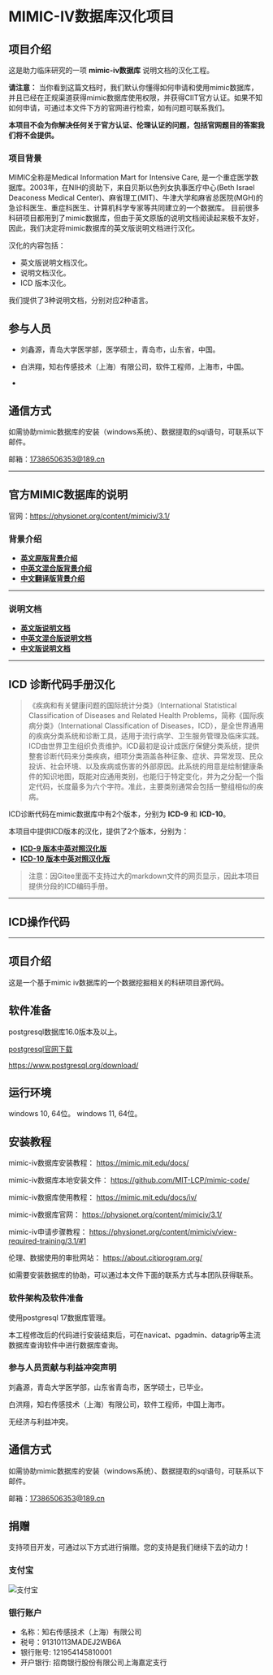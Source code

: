 # MIMIC-IV数据库汉化项目

## 项目介绍
这是助力临床研究的一项 **mimic-iv数据库** 说明文档的汉化工程。

**请注意：** 当你看到这篇文档时，我们默认你懂得如何申请和使用mimic数据库，并且已经在正规渠道获得mimic数据库使用权限，并获得CIIT官方认证。如果不知如何申请，可通过本文件下方的官网进行检索，如有问题可联系我们。

**本项目不会为你解决任何关于官方认证、伦理认证的问题，包括官网题目的答案我们将不会提供。**

### 项目背景

MIMIC全称是Medical Information Mart for Intensive Care, 是一个重症医学数据库。2003年，在NIH的资助下，来自贝斯以色列女执事医疗中心(Beth Israel Deaconess Medical Center)、麻省理工(MIT)、牛津大学和麻省总医院(MGH)的急诊科医生、重症科医生、计算机科学专家等共同建立的一个数据库。 目前很多科研项目都用到了mimic数据库，但由于英文原版的说明文档阅读起来极不友好，因此，我们决定将mimic数据库的英文版说明文档进行汉化。

汉化的内容包括：
* 英文版说明文档汉化。
* 说明文档汉化。
* ICD 版本汉化。

我们提供了3种说明文档，分别对应2种语言。

## 参与人员
* 刘鑫源，青岛大学医学部，医学硕士，青岛市，山东省，中国。

* 白洪翔，知右传感技术（上海）有限公司，软件工程师，上海市，中国。
* 
## 通信方式
如需协助mimic数据库的安装（windows系统）、数据提取的sql语句，可联系以下邮件。

邮箱：17386506353@189.cn

------

## 官方MIMIC数据库的说明
官网：https://physionet.org/content/mimiciv/3.1/

### 背景介绍
*  **[英文原版背景介绍](./背景介绍/MIMIC数据文档（英文版）.md)**
*  **[中英文混合版背景介绍](./背景介绍/MIMIC数据文档（中英文混合版）.md)**
* **[中文翻译版背景介绍](./背景介绍/MIMIC数据文档（中文版）.md)**

----

### 说明文档

* **[英文版说明文档](./说明文档/说明文档（英文版）.md)**
* **[中英文混合版说明文档](./说明文档/说明文档（中英文混合版）.md)**
* **[中文版说明文档](./说明文档/说明文档（中文版）.md)**

------

## ICD 诊断代码手册汉化

>《疾病和有关健康问题的国际统计分类》（International Statistical Classification of Diseases and Related Health Problems，简称《国际疾病分类》（International Classification of Diseases，ICD），是全世界通用的疾病分类系统和诊断工具，适用于流行病学、卫生服务管理及临床实践。ICD由世界卫生组织负责维护。ICD最初是设计成医疗保健分类系统，提供整套诊断代码来分类疾病，细项分类涵盖各种征象、症状、异常发现、民众投诉、社会环境、以及疾病或伤害的外部原因。此系统的用意是绘制健康条件的知识地图，既能对应通用类别，也能归于特定变化，并为之分配一个指定代码，长度最多为六个字符。准此，主要类别通常会包括一整组相似的疾病。

ICD诊断代码在mimic数据库中有2个版本，分别为 **ICD-9** 和 **ICD-10**。

本项目中提供ICD版本的汉化，提供了2个版本，分别为：

* **[ICD-9 版本中英对照汉化版](./ICD对照手册/ICD诊断代码对照手册/ICD9/index.md)**
* **[ICD-10 版本中英对照汉化版](ICD对照手册/ICD诊断代码对照手册/ICD10/index.md)**

> 注意：因Gitee里面不支持过大的markdown文件的网页显示，因此本项目提供分段的ICD编码手册。

-----

## ICD操作代码



-----



## 项目介绍
这是一个基于mimic iv数据库的一个数据挖掘相关的科研项目源代码。

## 软件准备
postgresql数据库16.0版本及以上。

[postgresql官网下载](https://www.postgresql.org/download/)

https://www.postgresql.org/download/

## 运行环境
windows 10, 64位。
windows 11, 64位。

## 安装教程

mimic-iv数据库安装教程：
https://mimic.mit.edu/docs/

mimic-iv数据库本地安装文件：
https://github.com/MIT-LCP/mimic-code/

mimic-iv数据库使用教程：
https://mimic.mit.edu/docs/iv/

mimic-iv数据库官网：
https://physionet.org/content/mimiciv/3.1/

mimic-iv申请步骤教程：
https://physionet.org/content/mimiciv/view-required-training/3.1/#1

伦理、数据使用的审批网站：
https://about.citiprogram.org/

如需要安装数据库的协助，可以通过本文件下面的联系方式与本团队获得联系。

### 软件架构及软件准备
使用postgresql 17数据库管理。

本工程修改后的代码进行安装结束后，可在navicat、pgadmin、datagrip等主流数据库查询软件中进行数据库查询。

### 参与人员贡献与利益冲突声明

刘鑫源，青岛大学医学部，山东省青岛市，医学硕士，已毕业。

白洪翔，知右传感技术（上海）有限公司，软件工程师，中国上海市。

无经济与利益冲突。

## 通信方式
如需协助mimic数据库的安装（windows系统）、数据提取的sql语句，可联系以下邮件。

邮箱：17386506353@189.cn


## 捐赠

支持项目开发，可通过以下方式进行捐赠。您的支持是我们继续下去的动力！

### 支付宝
![支付宝](支付宝.png)

### 银行账户
* 名称：知右传感技术（上海）有限公司
* 税号：91310113MADEJ2WB6A
* 银行账号: 121954145810001
* 开户银行: 招商银行股份有限公司上海嘉定支行
